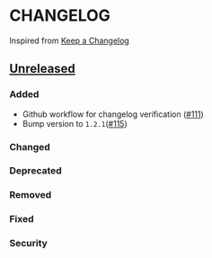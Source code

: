 # CHANGELOG
Inspired from [Keep a Changelog](https://keepachangelog.com/en/1.0.0/)

## [Unreleased]
### Added
- Github workflow for changelog verification ([#111](https://github.com/opensearch-project/opensearch-net/pull/111))
- Bump version to `1.2.1`([#115](https://github.com/opensearch-project/opensearch-net/pull/115))

### Changed

### Deprecated

### Removed

### Fixed

### Security


[Unreleased]: https://github.com/opensearch-project/opensearch-net/compare/1.2.0...HEAD